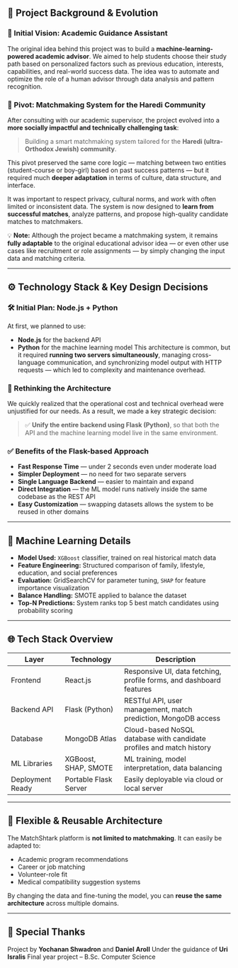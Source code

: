 ## 🎯 Project Background & Evolution

### 🔹 Initial Vision: Academic Guidance Assistant

The original idea behind this project was to build a **machine-learning-powered academic advisor**.
We aimed to help students choose their study path based on personalized factors such as previous education, interests, capabilities, and real-world success data. The idea was to automate and optimize the role of a human advisor through data analysis and pattern recognition.

### 🔄 Pivot: Matchmaking System for the Haredi Community

After consulting with our academic supervisor, the project evolved into a **more socially impactful and technically challenging task**:

> Building a smart matchmaking system tailored for the **Haredi (ultra-Orthodox Jewish) community**.

This pivot preserved the same core logic — matching between two entities (student-course or boy-girl) based on past success patterns — but it required much **deeper adaptation** in terms of culture, data structure, and interface.

It was important to respect privacy, cultural norms, and work with often limited or inconsistent data. The system is now designed to **learn from successful matches**, analyze patterns, and propose high-quality candidate matches to matchmakers.

💡 **Note:** Although the project became a matchmaking system, it remains **fully adaptable** to the original educational advisor idea — or even other use cases like recruitment or role assignments — by simply changing the input data and matching criteria.

---

## ⚙️ Technology Stack & Key Design Decisions

### 🛠️ Initial Plan: Node.js + Python

At first, we planned to use:

* **Node.js** for the backend API
* **Python** for the machine learning model
  This architecture is common, but it required **running two servers simultaneously**, managing cross-language communication, and synchronizing model output with HTTP requests — which led to complexity and maintenance overhead.

### 🔁 Rethinking the Architecture

We quickly realized that the operational cost and technical overhead were unjustified for our needs.
As a result, we made a key strategic decision:

> ✅ **Unify the entire backend using Flask (Python)**, so that both the API and the machine learning model live in the same environment.

### ✅ Benefits of the Flask-based Approach

* **Fast Response Time** — under 2 seconds even under moderate load
* **Simpler Deployment** — no need for two separate servers
* **Single Language Backend** — easier to maintain and expand
* **Direct Integration** — the ML model runs natively inside the same codebase as the REST API
* **Easy Customization** — swapping datasets allows the system to be reused in other domains

---

## 🧠 Machine Learning Details

* **Model Used:** `XGBoost` classifier, trained on real historical match data
* **Feature Engineering:**  Structured comparison of family, lifestyle, education, and social preferences
* **Evaluation:** GridSearchCV for parameter tuning, `SHAP` for feature importance visualization
* **Balance Handling:** SMOTE applied to balance the dataset
* **Top-N Predictions:** System ranks top 5 best match candidates using probability scoring

---

## 🌐 Tech Stack Overview

| Layer            | Technology            | Description                                                          |
| ---------------- | --------------------- | -------------------------------------------------------------------- |
| Frontend         | React.js              | Responsive UI, data fetching, profile forms, and dashboard features  |
| Backend API      | Flask (Python)        | RESTful API, user management, match prediction, MongoDB access       |
| Database         | MongoDB Atlas         | Cloud-based NoSQL database with candidate profiles and match history |
| ML Libraries     | XGBoost, SHAP, SMOTE  | ML training, model interpretation, data balancing                    |
| Deployment Ready | Portable Flask Server | Easily deployable via cloud or local server                          |

---

## 🧩 Flexible & Reusable Architecture

The MatchShtark platform is **not limited to matchmaking**. It can easily be adapted to:

* Academic program recommendations
* Career or job matching
* Volunteer-role fit
* Medical compatibility suggestion systems

By changing the data and fine-tuning the model, you can **reuse the same architecture** across multiple domains.

---

## 🙏 Special Thanks

Project by **Yochanan Shwadron** and **Daniel Aroll**
Under the guidance of **Uri Isralis**
Final year project – B.Sc. Computer Science
